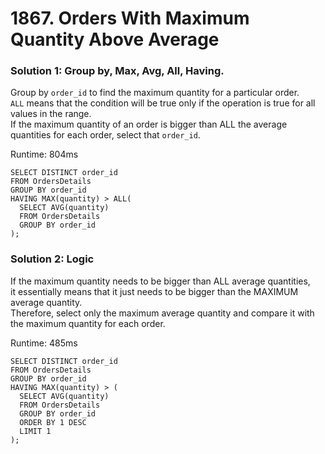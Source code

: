 # 1867. Orders With Maximum Quantity Above Average

### Solution 1: Group by, Max, Avg, All, Having.
Group by `order_id` to find the maximum quantity for a particular order.  
`ALL` means that the condition will be true only if the operation is true for all values in the range.   
If the maximum quantity of an order is bigger than ALL the average quantities for each order, select that `order_id`.

Runtime: 804ms  
```
SELECT DISTINCT order_id
FROM OrdersDetails
GROUP BY order_id
HAVING MAX(quantity) > ALL(
  SELECT AVG(quantity)
  FROM OrdersDetails
  GROUP BY order_id
);
```

### Solution 2: Logic

If the maximum quantity needs to be bigger than ALL average quantities,   
it essentially means that it just needs to be bigger than the MAXIMUM average quantity.  
Therefore, select only the maximum average quantity and compare it with the maximum quantity for each order.  

Runtime: 485ms
```
SELECT DISTINCT order_id
FROM OrdersDetails
GROUP BY order_id
HAVING MAX(quantity) > (
  SELECT AVG(quantity)
  FROM OrdersDetails
  GROUP BY order_id
  ORDER BY 1 DESC
  LIMIT 1
);
```
